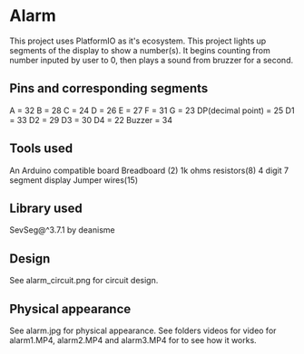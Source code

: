 # Alarm

This project uses PlatformIO as it's ecosystem.
This project lights up segments of the display to show a number(s). It begins counting from number inputed by user to 0, then plays a sound from bruzzer for a second.

## Pins and corresponding segments
A = 32 
B = 28
C = 24
D = 26
E = 27
F = 31
G = 23
DP(decimal point) = 25
D1 = 33
D2 = 29
D3 = 30
D4 = 22
Buzzer = 34

## Tools used

An Arduino compatible board
Breadboard (2)
1k ohms resistors(8)
4 digit 7 segment display
Jumper wires(15)

## Library used

SevSeg@^3.7.1 by deanisme

## Design

See alarm_circuit.png for circuit design.

## Physical appearance

See alarm.jpg for physical appearance.
See folders videos for video for alarm1.MP4, alarm2.MP4 and alarm3.MP4 for to see how it works.